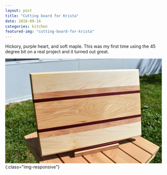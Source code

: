 ```yaml
---
layout: post
title: "Cutting board for Krista"
date: 2018-09-16
categories: kitchen 
featured-img: "cutting-board-for-krista"
---
```


Hickory, purple heart, and soft maple. This was my first time using the 45 degree bit on a real project and it turned out great.

![cutting-board-for-krista](/assets/img/posts/cutting-board-for-krista.jpg){:class="img-responsive"}

